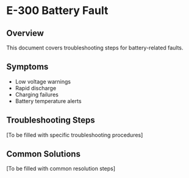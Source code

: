 # E-300 Battery Fault

## Overview
This document covers troubleshooting steps for battery-related faults.

## Symptoms
- Low voltage warnings
- Rapid discharge
- Charging failures
- Battery temperature alerts

## Troubleshooting Steps
[To be filled with specific troubleshooting procedures]

## Common Solutions
[To be filled with common resolution steps]